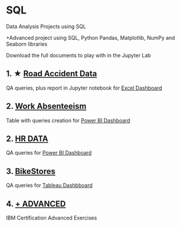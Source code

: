 # SQL

Data Analysis Projects using SQL

+Advanced project using SQL, Python Pandas, Matplotlib, NumPy and Seaborn libraries

Download the full documents to play with in the Jupyter Lab

## 1. ★ [Road Accident Data](https://github.com/jorgegabrielvm/SQL/tree/main/Road%20Accident%20Data)
QA queries, plus report in Jupyter notebook for [Excel Dashboard](https://drive.google.com/drive/folders/1wytKJj4COHSZxhVm2_Ryebo2kDeC1rDk?usp=drive_link)

## 2. [Work Absenteeism](https://github.com/jorgegabrielvm/SQL/tree/main/Work%20Absenteeism)
Table with queries creation for [Power BI Dashboard](https://drive.google.com/drive/folders/1k9gmmBFvxsHRg9DGFdS7ODvuHdyLwzhT?usp=sharing)

## 2. [HR DATA](https://github.com/jorgegabrielvm/SQL/tree/main/HR%20DATA)
QA queries for [Power BI Dashboard](https://drive.google.com/drive/folders/1426kuUayuCFoOIVal7EJboVwK3iDrmGD?usp=sharing)

## 3. [BikeStores](https://github.com/jorgegabrielvm/SQL/tree/main/BikeStores)
QA queries for [Tableau Dashbboard](https://public.tableau.com/app/profile/gabriel.villasmil/viz/BikeStores_Gabriel/Dashboard1)

## 4. [+ ADVANCED](https://github.com/jorgegabrielvm/SQL/tree/main/%2BADVANCED)
IBM Certification Advanced Exercises
